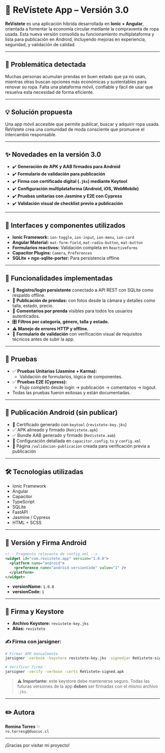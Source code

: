 # 📱 ReVístete App – Versión 3.0

**ReVístete** es una aplicación híbrida desarrollada en **Ionic + Angular**, orientada a fomentar la economía circular mediante la compraventa de ropa usada. Esta nueva versión consolida su funcionamiento multiplataforma y lista para publicación en Android, incluyendo mejoras en experiencia, seguridad, y validación de calidad.

---

## 🚩 Problemática detectada

Muchas personas acumulan prendas en buen estado que ya no usan, mientras otras buscan opciones más económicas y sustentables para renovar su ropa. Falta una plataforma móvil, confiable y fácil de usar que resuelva esta necesidad de forma eficiente.

---

## 💡 Solución propuesta

Una app móvil accesible que permite publicar, buscar y adquirir ropa usada. ReVístete crea una comunidad de moda consciente que promueve el intercambio responsable.

---

## ✨ Novedades en la versión 3.0

- ✔️ **Generación de APK y AAB firmados para Android**
- ✔️ **Formulario de validación para publicación**
- ✔️ **Firma con certificado digital (`.jks`) mediante Keytool**
- ✔️ **Configuración multiplataforma (Android, iOS, WebMobile)**
- ✔️ **Pruebas unitarias con Jasmine y E2E con Cypress**
- ✔️ **Validación visual de checklist previo a publicación**

---

## 🎨 Interfaces y componentes utilizados

- **Ionic Framework:** `ion-toggle`, `ion-input`, `ion-menu`, `ion-card`
- **Angular Material:** `mat-form-field`, `mat-radio-button`, `mat-button`
- **Formularios reactivos:** Validación completa en `ReactiveForms`
- **Capacitor Plugins:** `Camera`, `Preferences`
- **SQLite + ngx-sqlite-porter:** Para persistencia offline

---

## 🧩 Funcionalidades implementadas

- 🔐 **Registro/login persistente** conectado a API REST con SQLite como respaldo offline.
- 🧥 **Publicación de prendas:** con fotos desde la cámara y detalles como talla, estado, precio.
- 💬 **Comentarios por prenda** visibles para todos los usuarios autenticados.
- 🎛️ **Filtros por categoría, género, talla y estado.**
- ⚠️ **Manejo de errores HTTP y offline.**
- 📝 **Formulario de validación** con verificación visual de requisitos técnicos antes de subir la app.

---

## 🧪 Pruebas

- ✅ **Pruebas Unitarias (Jasmine + Karma):**
  - Validación de formularios, lógica de componentes.
- ✅ **Pruebas E2E (Cypress):**
  - Flujo completo desde login → publicación → comentarios → logout.
- Todas las pruebas fueron exitosas y están documentadas.

---

## 🚀 Publicación Android (sin publicar)

- 🔐 Certificado generado con `keytool` (`revistete-key.jks`)
- ✅ APK alineado y firmado (`ReVistete.apk`)
- ✅ Bundle AAB generado y firmado (`ReVistete.aab`)
- 📄 Configuración detallada en `capacitor.config.ts` y `config.xml`
- 🧾 Página `/validacion-publicacion` creada para verificación previa a publicación

---

## 🛠️ Tecnologías utilizadas

- Ionic Framework  
- Angular  
- Capacitor  
- TypeScript  
- SQLite  
- FastAPI  
- Jasmine / Cypress  
- HTML + SCSS

---

## 🧾 Versión y Firma Android

```xml
<!-- Fragmento relevante de config.xml -->
<widget id="com.revistete.app" version="1.0.0">
  <platform name="android">
    <preference name="android-versionCode" value="1" />
  </platform>
</widget>
```

- **versionName:** `1.0.0`   
- **versionCode:** `1`

---

## 🔐 Firma y Keystore

- **Archivo Keystore:** `revistete-key.jks`  
- **Alias:** `revistete`

### ✍️ Firma con jarsigner:

```bash
# Firmar APK manualmente
jarsigner -verbose -keystore revistete-key.jks -signedjar ReVistete-signed.apk ReVistete-unaligned.apk revistete

# Verificar firma
jarsigner -verify -verbose -certs ReVistete-signed.apk
```

> ⚠️ **Importante:** este keystore debe mantenerse seguro. Todas las futuras versiones de la app **deben** ser firmadas con el mismo archivo `.jks`.

---

## ✏️ Autora

**Romina Torres** ✨  
`ro.torresg@duocuc.cl`

---

¡Gracias por visitar mi proyecto!